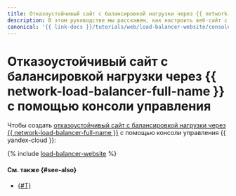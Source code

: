 ```yaml
---
title: Отказоустойчивый сайт с балансировкой нагрузки через {{ network-load-balancer-full-name }} с помощью консоли управления
description: В этом руководстве мы расскажем, как настроить веб-сайт с балансировкой нагрузки через {{ network-load-balancer-name }} между двумя зонами доступности, защищенный от сбоев в одной зоне.
canonical: '{{ link-docs }}/tutorials/web/load-balancer-website/console'
---
```


# Отказоустойчивый сайт с балансировкой нагрузки через {{ network-load-balancer-full-name }} с помощью консоли управления


Чтобы создать [отказоустойчивый сайт с балансировкой нагрузки через {{ network-load-balancer-full-name }}](index.md) с помощью консоли управления {{ yandex-cloud }}:

{% include [load-balancer-website](../../../_tutorials/web/load-balancer-website-console.md) %}

#### См. также {#see-also}

* [{#T}](terraform.md)